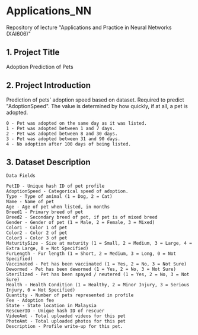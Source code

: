 # Applications_NN
Repository of lecture "Applications and Practice in Neural Networks (XAI606)"

## 1. Project Title

Adoption Prediction of Pets

## 2. Project Introduction

Prediction of pets' adoption speed based on dataset.
Required to predict "AdoptionSpeed". 
The value is determined by how quickly, if at all, a pet is adopted.
```
0 - Pet was adopted on the same day as it was listed. 
1 - Pet was adopted between 1 and 7 days.
2 - Pet was adopted between 8 and 30 days.
3 - Pet was adopted between 31 and 90 days.
4 - No adoption after 100 days of being listed.
```

## 3. Dataset Description

```
Data Fields

PetID - Unique hash ID of pet profile
AdoptionSpeed - Categorical speed of adoption.
Type - Type of animal (1 = Dog, 2 = Cat)
Name - Name of pet
Age - Age of pet when listed, in months
Breed1 - Primary breed of pet
Breed2 - Secondary breed of pet, if pet is of mixed breed
Gender - Gender of pet (1 = Male, 2 = Female, 3 = Mixed)
Color1 - Color 1 of pet
Color2 - Color 2 of pet
Color3 - Color 3 of pet
MaturitySize - Size at maturity (1 = Small, 2 = Medium, 3 = Large, 4 = Extra Large, 0 = Not Specified)
FurLength - Fur length (1 = Short, 2 = Medium, 3 = Long, 0 = Not Specified)
Vaccinated - Pet has been vaccinated (1 = Yes, 2 = No, 3 = Not Sure)
Dewormed - Pet has been dewormed (1 = Yes, 2 = No, 3 = Not Sure)
Sterilized - Pet has been spayed / neutered (1 = Yes, 2 = No, 3 = Not Sure)
Health - Health Condition (1 = Healthy, 2 = Minor Injury, 3 = Serious Injury, 0 = Not Specified)
Quantity - Number of pets represented in profile
Fee - Adoption fee
State - State location in Malaysia
RescuerID - Unique hash ID of rescuer
VideoAmt - Total uploaded videos for this pet
PhotoAmt - Total uploaded photos for this pet
Description - Profile write-up for this pet.
```
